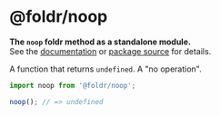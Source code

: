 # @foldr/noop

**The `noop` foldr method as a standalone module.**    
See the [documentation](http://foldr.com/0.0.0/noop) or [package source](https:/github.com/CloudVessel/foldr/blob/master/packages/categories/noop/src/index.js) for details.

A function that returns `undefined`.
A "no operation".

```js
import noop from '@foldr/noop';

noop(); // => undefined
```
